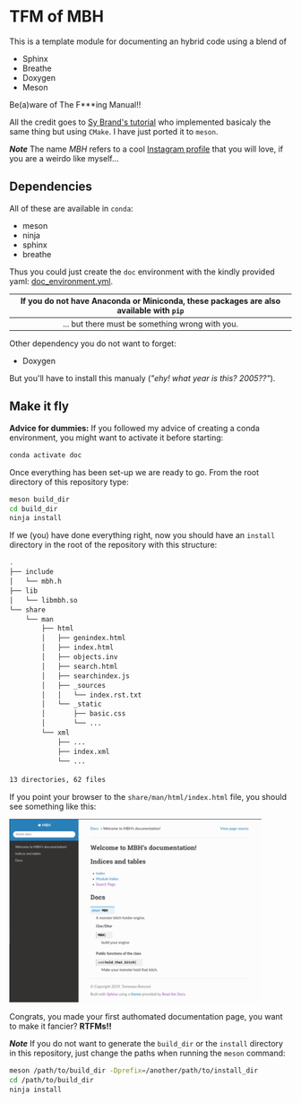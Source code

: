 # TFM of MBH

This is a template module for documenting an hybrid code using a blend of
- Sphinx
- Breathe
- Doxygen
- Meson

Be(a)ware of The F***ing Manual!!

All the credit goes to [Sy Brand's tutorial](https://devblogs.microsoft.com/cppblog/clear-functional-c-documentation-with-sphinx-breathe-doxygen-cmake/) who
implemented basicaly the same thing but using `CMake`. I have just ported it to `meson`.

**_Note_** The name _MBH_ refers to a cool [Instagram profile](https://www.instagram.com/monstersholdingbitches/) that you will love, if you are a weirdo like myself...

## Dependencies

All of these are available in `conda`:
- meson
- ninja
- sphinx
- breathe

Thus you could just create the `doc` environment with the kindly provided yaml: [doc_environment.yml](useful/doc_environment.yml).

| If you do not have Anaconda or Miniconda, these packages are also available with `pip` |
| :------------------------------------------------------------------------------------: |
| ... but there must be something wrong with you.                                        |

Other dependency you do not want to forget:
- Doxygen

But you'll have to install this manualy (_"ehy! what year is this? 2005??"_).

## Make it fly

**Advice for dummies:** If you followed my advice of creating a conda environment, you might want to activate it before starting:
```bash
conda activate doc
```

Once everything has been set-up we are ready to go.
From the root directory of this repository type:
```bash
meson build_dir
cd build_dir
ninja install
```

If we (you) have done everything right, now you should have an `install` directory in the root of the repository with this structure:
```bash
.
├── include
│   └── mbh.h
├── lib
│   └── libmbh.so
└── share
    └── man
        ├── html
        │   ├── genindex.html
        │   ├── index.html
        │   ├── objects.inv
        │   ├── search.html
        │   ├── searchindex.js
        │   ├── _sources
        │   │   └── index.rst.txt
        │   └── _static
        │       ├── basic.css
        │       └── ...
        └── xml
            ├── ...
            ├── index.xml
            └── ...

13 directories, 62 files
```

If you point your browser to the `share/man/html/index.html` file, you should see something like this:

<img src="useful/doc_page_example.png" width="450"/>

Congrats, you made your first authomated documentation page, you want to make it fancier? **RTFMs!!**

**_Note_** If you do not want to generate the `build_dir` or the `install` directory in this repository, just change the paths when running the `meson` command:
```bash
meson /path/to/build_dir -Dprefix=/another/path/to/install_dir
cd /path/to/build_dir
ninja install
```
